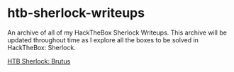 # htb-sherlock-writeups

An archive of all of my HackTheBox Sherlock Writeups. This archive will be updated throughout time as I explore all the boxes to be solved in HackTheBox: Sherlock.

[HTB Sherlock: Brutus](https://github.com/ivillarreal444/htb-sherlock-writeups/blob/main/brutus.md)
